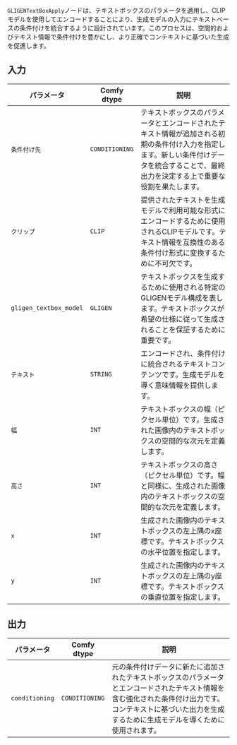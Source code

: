 `GLIGENTextBoxApply`ノードは、テキストボックスのパラメータを適用し、CLIPモデルを使用してエンコードすることにより、生成モデルの入力にテキストベースの条件付けを統合するように設計されています。このプロセスは、空間的およびテキスト情報で条件付けを豊かにし、より正確でコンテキストに基づいた生成を促進します。

## 入力

| パラメータ            | Comfy dtype        | 説明 |
|----------------------|--------------------|-------------|
| `条件付け先`     | `CONDITIONING`     | テキストボックスのパラメータとエンコードされたテキスト情報が追加される初期の条件付け入力を指定します。新しい条件付けデータを統合することで、最終出力を決定する上で重要な役割を果たします。 |
| `クリップ`               | `CLIP`             | 提供されたテキストを生成モデルで利用可能な形式にエンコードするために使用されるCLIPモデルです。テキスト情報を互換性のある条件付け形式に変換するために不可欠です。 |
| `gligen_textbox_model` | `GLIGEN`         | テキストボックスを生成するために使用される特定のGLIGENモデル構成を表します。テキストボックスが希望の仕様に従って生成されることを保証するために重要です。 |
| `テキスト`               | `STRING`           | エンコードされ、条件付けに統合されるテキストコンテンツです。生成モデルを導く意味情報を提供します。 |
| `幅`              | `INT`              | テキストボックスの幅（ピクセル単位）です。生成された画像内のテキストボックスの空間的な次元を定義します。 |
| `高さ`             | `INT`              | テキストボックスの高さ（ピクセル単位）です。幅と同様に、生成された画像内のテキストボックスの空間的な次元を定義します。 |
| `x`                  | `INT`              | 生成された画像内のテキストボックスの左上隅のx座標です。テキストボックスの水平位置を指定します。 |
| `y`                  | `INT`              | 生成された画像内のテキストボックスの左上隅のy座標です。テキストボックスの垂直位置を指定します。 |

## 出力

| パラメータ            | Comfy dtype        | 説明 |
|----------------------|--------------------|-------------|
| `conditioning`        | `CONDITIONING`     | 元の条件付けデータに新たに追加されたテキストボックスのパラメータとエンコードされたテキスト情報を含む強化された条件付け出力です。コンテキストに基づいた出力を生成するために生成モデルを導くために使用されます。 |
